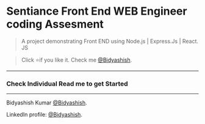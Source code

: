 # Sentiance Front End WEB Engineer coding Assesment
> A project demonstrating Front END  using Node.js | Express.Js | React. JS  

> Click :star:if you like it. Check me [@Bidyashish](https://www.bidyashish.com).

---

### Check Individual Read me to get Started
 
 

---
Bidyashish Kumar [@Bidyashish](https://www.bidyashish.com).

LinkedIn profile: [@Bidyashish](https://www.linkedin.com/in/bidyashish/).